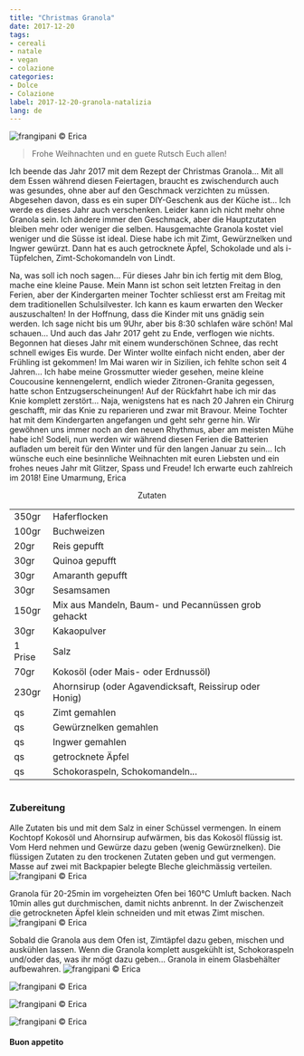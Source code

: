 ```yaml
---
title: "Christmas Granola"
date: 2017-12-20
tags:
- cereali
- natale 
- vegan 
- colazione
categories:
- Dolce
- Colazione 
label: 2017-12-20-granola-natalizia
lang: de 
---
```

![](../2017-12-20-granola-natalizia/header.jpg "frangipani © Erica")

> Frohe Weihnachten und en guete Rutsch Euch allen!

Ich beende das Jahr 2017 mit dem Rezept der Christmas Granola... Mit all dem Essen während diesen Feiertagen, braucht es zwischendurch auch was gesundes, ohne aber auf den Geschmack verzichten zu müssen. Abgesehen davon, dass es ein super DIY-Geschenk aus der Küche ist... Ich werde es dieses Jahr auch verschenken. Leider kann ich nicht mehr ohne Granola sein. Ich ändere immer den Geschmack, aber die Hauptzutaten bleiben mehr oder weniger die selben. Hausgemachte Granola kostet viel weniger und die Süsse ist ideal. Diese habe ich mit Zimt, Gewürznelken und Ingwer gewürzt. Dann hat es auch getrocknete Äpfel, Schokolade und als i-Tüpfelchen, Zimt-Schokomandeln von Lindt.

Na, was soll ich noch sagen... Für dieses Jahr bin ich fertig mit dem Blog, mache eine kleine Pause. Mein Mann ist schon seit letzten Freitag in den Ferien, aber der Kindergarten meiner Tochter schliesst erst am Freitag mit dem traditionellen Schulsilvester. Ich kann es kaum erwarten den Wecker auszuschalten! In der Hoffnung, dass die Kinder mit uns gnädig sein werden. Ich sage nicht bis um 9Uhr, aber bis 8:30 schlafen wäre schön! Mal schauen... Und auch das Jahr 2017 geht zu Ende, verflogen wie nichts. Begonnen hat dieses Jahr mit einem wunderschönen Schnee, das recht schnell ewiges Eis wurde. Der Winter wollte einfach nicht enden, aber der Frühling ist gekommen! Im Mai waren wir in Sizilien, ich fehlte schon seit 4 Jahren... Ich habe meine Grossmutter wieder gesehen, meine kleine Coucousine kennengelernt, endlich wieder Zitronen-Granita gegessen, hatte schon Entzugserscheinungen! Auf der Rückfahrt habe ich mir das Knie komplett zerstört... Naja, wenigstens hat es nach 20 Jahren ein Chirurg geschafft, mir das Knie zu reparieren und zwar mit Bravour. Meine Tochter hat mit dem Kindergarten angefangen und geht sehr gerne hin. Wir gewöhnen uns immer noch an den neuen Rhythmus, aber am meisten Mühe habe ich! Sodeli, nun werden wir während diesen Ferien die Batterien aufladen um bereit für den Winter und für den langen Januar zu sein... Ich wünsche euch eine besinnliche Weihnachten mit euren Liebsten und ein frohes neues Jahr mit Glitzer, Spass und Freude! Ich erwarte euch zahlreich im 2018! Eine Umarmung, Erica

<div id="wrapper" style="text-align: center">
  <div id="yourdiv" style="display: inline-block;">
    <div class="ingredients">
      <div class="ingredients-title">Zutaten</div>
           <table>
        <tbody>
          <tr>
            <td>350gr</td>
            <td>Haferflocken</td>
          </tr>
          <tr>
            <td>100gr</td>
            <td>Buchweizen</td>
          </tr>
          <tr>
            <td>20gr</td>
            <td>Reis gepufft</td>
          </tr>
          <tr>
            <td>30gr</td>
            <td>Quinoa gepufft</td>
          </tr>
          <tr>
            <td>30gr</td>
            <td>Amaranth gepufft</td>
          </tr>
          <tr>
            <td>30gr</td>
            <td>Sesamsamen</td>
          </tr>
          <tr>
            <td>150gr</td>
            <td>Mix aus Mandeln, Baum- und Pecannüssen grob gehackt</td>
           </tr>
          <tr>
            <td>30gr</td>
            <td>Kakaopulver</td>
          </tr>
          <tr>
            <td>1 Prise</td>
            <td>Salz</td>
          </tr>
          <tr>
            <td>70gr</td>
            <td>Kokosöl (oder Mais- oder Erdnussöl)</td>
          </tr>
          <tr>
            <td>230gr</td>
            <td>Ahornsirup (oder Agavendicksaft, Reissirup oder Honig)</td>
          </tr>
          <tr>
            <td>qs</td>
            <td>Zimt gemahlen</td>
          </tr>
          <tr>
            <td>qs</td>
            <td>Gewürznelken gemahlen</td>
          </tr>
          <tr>
            <td>qs</td>
            <td>Ingwer gemahlen</td>
          </tr>
          <tr>
            <td>qs</td>
            <td>getrocknete Äpfel</td>
          </tr>
          <tr>
            <td>qs</td>
            <td>Schokoraspeln, Schokomandeln...</td>
          </tr>
        </tbody>
      </table>
    </div>
  </div>
</div>


<h3>
  <font color="grey">
    <i class="fa-solid fa-gears"></i>
  </font> Zubereitung
</h3>

Alle Zutaten bis und mit dem Salz in einer Schüssel vermengen. In einem Kochtopf Kokosöl und Ahornsirup aufwärmen, bis das Kokosöl flüssig ist. Vom Herd nehmen und Gewürze dazu geben (wenig Gewürznelken). Die flüssigen Zutaten zu den trockenen Zutaten geben und gut vermengen. Masse auf zwei mit Backpapier belegte Bleche gleichmässig verteilen.
![](../2017-12-20-granola-natalizia/teglia.jpg "frangipani © Erica")

Granola für 20-25min im vorgeheizten Ofen bei 160°C Umluft backen. Nach 10min alles gut durchmischen, damit nichts anbrennt. In der Zwischenzeit die getrockneten Äpfel klein schneiden und mit etwas Zimt mischen.
![](../2017-12-20-granola-natalizia/mele.jpg "frangipani © Erica")

Sobald die Granola aus dem Ofen ist, Zimtäpfel dazu geben, mischen und auskühlen lassen. Wenn die Granola komplett ausgekühlt ist, Schokoraspeln und/oder das, was ihr mögt dazu geben... Granola in einem Glasbehälter aufbewahren.
![](../2017-12-20-granola-natalizia/risultato1.jpg "frangipani © Erica")

![](../2017-12-20-granola-natalizia/risultato2.jpg "frangipani © Erica")

![](../2017-12-20-granola-natalizia/risultato3.jpg "frangipani © Erica")

![](../2017-12-20-granola-natalizia/risultato4.jpg "frangipani © Erica")

<h4>Buon appetito
  <font color="red">
    <i class="fa-regular fa-face-smile"></i>
  </font>
</h4>